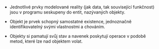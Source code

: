 - Jednotlivé prvky modelované reality (jak data, tak související funkčnost) jsou v programu seskupeny do entit, nazývaných objekty.

- Objekt je prvek schopný samostatné existence, jednoznačně identifikovatelný svými vlastnostmi a chováním. 

- Objekty si pamatují svůj stav a navenek poskytují operace v podobě metod, které lze nad objektem volat.